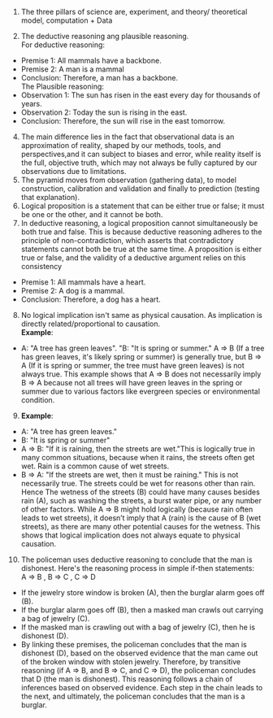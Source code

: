 1)  The three pillars of science are, experiment, and theory/ theoretical model, computation + Data

3) The deductive reasoning ang plausible reasoning.  
   For deductive reasoning:  
+   Premise 1: All mammals have a backbone.  
+    Premise 2: A man is a mammal  
+    Conclusion: Therefore, a man has a backbone.  
   The Plausible reasoning:  
+    Observation 1: The sun has risen in the east every day for thousands of years.
+    Observation 2: Today the sun is rising in the east.
+    Conclusion: Therefore, the sun will rise in the east tomorrow.  
4)  The main difference lies in the fact that observational data is an approximation of reality, shaped by our methods, tools, and perspectives,and it can subject to biases and error, while reality itself is the full, objective truth, which may not always be fully captured by our observations due to limitations.
5) The pyramid moves from observation (gathering data), to model construction, calibration and validation and finally to prediction (testing that explanation).    
6) Logical proposition is a statement that can be either true or false; it must be one or the other, and it cannot be both.
7) In deductive reasoning, a logical proposition cannot simultaneously be both true and false. This is because deductive reasoning adheres to the principle of non-contradiction, which asserts that contradictory statements cannot both be true at the same time. A proposition is either true or false, and the validity of a deductive argument relies on this consistency
+  Premise 1: All mammals have a heart.
+  Premise 2: A dog is a mammal.
+  Conclusion: Therefore, a dog has a heart.  
  8) No logical implication isn't same as physical causation. As implication is directly related/proportional to causation.  
    **Example**:
   +  A: "A tree has green leaves". "B: "It is spring or summer."  A ⇒ B (If a tree has green leaves, it's likely spring or summer) is generally true, but B ⇒ A (If it is spring or summer, the tree must have green leaves) is not always true. This example shows that A ⇒ B does not necessarily imply B ⇒ A because not all trees will have green leaves in the spring or summer due to various factors like evergreen species or environmental condition.   
9) **Example**:
+ A: "A tree has green leaves."  
+ B: "It is spring or summer"  
+ A ⇒ B: "If it is raining, then the streets are wet."This is logically true in many common situations, because when it rains, the streets often get wet. Rain is a common cause of wet streets.
+ B ⇒ A: "If the streets are wet, then it must be raining."
This is not necessarily true. The streets could be wet for reasons other than rain. Hence The wetness of the streets (B) could have many causes besides rain (A), such as washing the streets, a burst water pipe, or any number of other factors. While A ⇒ B might hold logically (because rain often leads to wet streets), it doesn’t imply that A (rain) is the cause of B (wet streets), as there are many other potential causes for the wetness. This shows that logical implication does not always equate to physical causation.  
10) The policeman uses deductive reasoning to conclude that the man is dishonest. Here's the reasoning process in simple if-then statements:  
  A ⇒ B ,  B ⇒ C , C ⇒ D
+ If the jewelry store window is broken (A), then the burglar alarm goes off (B).
+ If the burglar alarm goes off (B), then a masked man crawls out carrying a bag of jewelry (C).
+ If the masked man is crawling out with a bag of jewelry (C), then he is dishonest (D).
+ By linking these premises, the policeman concludes that the man is dishonest (D), based on the observed evidence that the man came out of the broken window with stolen jewelry. Therefore, by transitive reasoning (if A ⇒ B, and B ⇒ C, and C ⇒ D), the policeman concludes that D (the man is dishonest). This reasoning follows a chain of inferences based on observed evidence. Each step in the chain leads to the next, and ultimately, the policeman concludes that the man is a burglar.  
